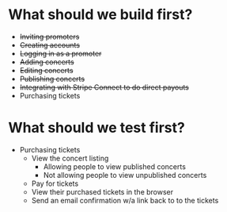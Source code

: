 # What should we build first?

- ~~Inviting promoters~~
- ~~Creating accounts~~
- ~~Logging in as a promoter~~
- ~~Adding concerts~~
- ~~Editing concerts~~
- ~~Publishing concerts~~
- ~~Integrating with Stripe Connect to do direct payouts~~
- Purchasing tickets

# What should we test first?

- Purchasing tickets
	- View the concert listing
		+ Allowing people to view published concerts
		+ Not allowing people to view unpublished concerts
	- Pay for tickets
	- View their purchased tickets in the browser
	- Send an email confirmation w/a link back to to the tickets